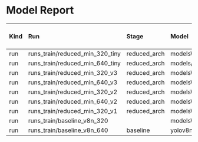 # Model Report

| Kind   | Run                             | Stage        | Model                            |   ImgSize |   Epochs |   Batch | File                                            |   Size (MB) |   mAP@0.5 |   mAP@0.5:0.95 |   Train Time (min) |   Params (M) |   FLOPs (G) |   Latency (ms) |
|:-------|:--------------------------------|:-------------|:---------------------------------|----------:|---------:|--------:|:------------------------------------------------|------------:|----------:|---------------:|-------------------:|-------------:|------------:|---------------:|
| run    | runs_train/reduced_min_320_tiny | reduced_arch | models\reduced_min_320_tiny.yaml |       320 |      200 |      32 | runs_train/reduced_min_320_tiny/weights/best.pt |       0.735 |    0.8397 |         0.5183 |                0   |       0.3029 |      0.2154 |          3.478 |
| run    | runs_train/reduced_min_640_tiny | reduced_arch | models/reduced_min_640_tiny.yaml |       640 |      150 |      16 | runs_train/reduced_min_640_tiny/weights/best.pt |       0.766 |    0.8787 |         0.5617 |              176.6 |       0.3029 |      0.2154 |          3.479 |
| run    | runs_train/reduced_min_320_v3   | reduced_arch | models\reduced_min_320_v3.yaml   |       320 |      150 |      32 | runs_train/reduced_min_320_v3/weights/best.pt   |       2.126 |    0.8651 |         0.5477 |                0   |       1.0207 |      0.4562 |          4.317 |
| run    | runs_train/reduced_min_640_v3   | reduced_arch | models\reduced_min_640_v3.yaml   |       640 |      150 |      16 | runs_train/reduced_min_640_v3/weights/best.pt   |       2.164 |    0.903  |         0.5963 |              747.4 |       1.0207 |      0.4562 |          4.6   |
| run    | runs_train/reduced_min_320_v2   | reduced_arch | models\reduced_min_320_v2.yaml   |       320 |      100 |      32 | runs_train/reduced_min_320_v2/weights/best.pt   |       3.109 |    0.861  |         0.5402 |                0   |       1.5387 |      0.5748 |          4.357 |
| run    | runs_train/reduced_min_640_v2   | reduced_arch | models\reduced_min_640_v2.yaml   |       640 |      150 |      16 | runs_train/reduced_min_640_v2/weights/best.pt   |       3.154 |    0.9078 |         0.6026 |                0   |       1.5387 |      0.5748 |          4.35  |
| run    | runs_train/reduced_min_320_v1   | reduced_arch | models\reduced_min_320_v1.yaml   |       320 |       10 |      16 | runs_train/reduced_min_320_v1/weights/best.pt   |       3.603 |    0.7638 |         0.4493 |                0   |       1.7992 |      0.6469 |          4.604 |
| run    | runs_train/baseline_v8n_320     |              | models\baseline_v8n_320.yaml     |       320 |       60 |      16 | runs_train/baseline_v8n_320/weights/best.pt     |       5.923 |    0.8879 |         0.5803 |                0   |       3.011  |      1.0243 |          4.71  |
| run    | runs_train/baseline_v8n_640     | baseline     | yolov8n.pt                       |       640 |       60 |      16 | runs_train/baseline_v8n_640/weights/best.pt     |       5.961 |    0.9199 |         0.6234 |              112.7 |       3.011  |      1.0243 |          4.612 |
